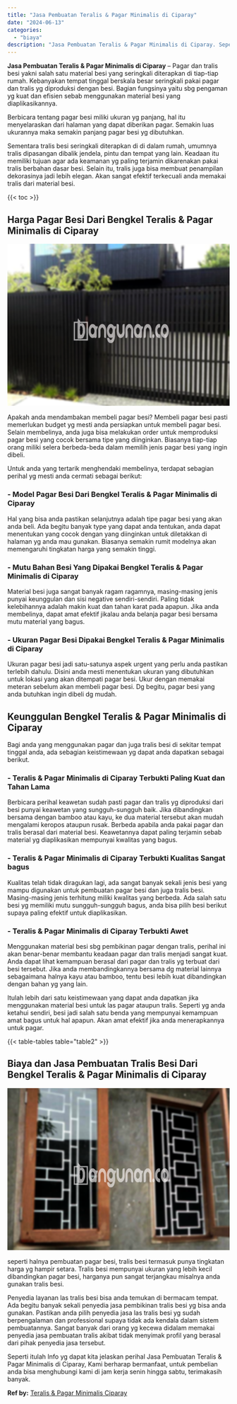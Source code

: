 ```yaml
---
title: "Jasa Pembuatan Teralis & Pagar Minimalis di Ciparay"
date: "2024-06-13"
categories: 
  - "biaya"
description: "Jasa Pembuatan Teralis & Pagar Minimalis di Ciparay. Seperti itulah Info yg dapat kita jelaskan perihal Jasa Pembuatan Teralis & Pagar Minimalis di Ciparay,..."
---
```


**Jasa Pembuatan Teralis & Pagar Minimalis di Ciparay** – Pagar dan tralis besi yakni salah satu material besi yang seringkali diterapkan di tiap-tiap rumah. Kebanyakan tempat tinggal berskala besar seringkali pakai pagar dan tralis yg diproduksi dengan besi. Bagian fungsinya yaitu sbg pengaman yg kuat dan efisien sebab menggunakan material besi yang diaplikasikannya.

Berbicara tentang pagar besi miliki ukuran yg panjang, hal itu menyelaraskan dari halaman yang dapat diberikan pagar. Semakin luas ukurannya maka semakin panjang pagar besi yg dibutuhkan.

Sementara tralis besi seringkali diterapkan di di dalam rumah, umumnya tralis dipasangan dibalik jendela, pintu dan tempat yang lain. Keadaan itu memiliki tujuan agar ada keamanan yg paling terjamin dikarenakan pakai tralis berbahan dasar besi. Selain itu, tralis juga bisa membuat penampilan dekorasinya jadi lebih elegan. Akan sangat efektif terkecuali anda memakai tralis dari material besi.

{{< toc >}}

## Harga Pagar Besi Dari Bengkel Teralis & Pagar Minimalis di Ciparay

![Jasa Pembuatan Teralis & Pagar Minimalis di Ciparay](/images/pagar-minimalis-murah-33.png)

Apakah anda mendambakan membeli pagar besi? Membeli pagar besi pasti memerlukan budget yg mesti anda persiapkan untuk membeli pagar besi. Selain membelinya, anda juga bisa melakukan order untuk memproduksi pagar besi yang cocok bersama tipe yang diinginkan. Biasanya tiap-tiap orang miliki selera berbeda-beda dalam memilih jenis pagar besi yang ingin dibeli.

Untuk anda yang tertarik menghendaki membelinya, terdapat sebagian perihal yg mesti anda cermati sebagai berikut:
### \- Model Pagar Besi Dari Bengkel Teralis & Pagar Minimalis di Ciparay

Hal yang bisa anda pastikan selanjutnya adalah tipe pagar besi yang akan anda beli. Ada begitu banyak type yang dapat anda tentukan, anda dapat menentukan yang cocok dengan yang diinginkan untuk diletakkan di halaman yg anda mau gunakan. Biasanya semakin rumit modelnya akan memengaruhi tingkatan harga yang semakin tinggi.

### \- Mutu Bahan Besi Yang Dipakai Bengkel Teralis & Pagar Minimalis di Ciparay

Material besi juga sangat banyak ragam ragamnya, masing-masing jenis punyai keunggulan dan sisi negative sendiri-sendiri. Paling tidak kelebihannya adalah makin kuat dan tahan karat pada apapun. Jika anda membelinya, dapat amat efektif jikalau anda belanja pagar besi bersama mutu material yang bagus.

### \- Ukuran Pagar Besi Dipakai Bengkel Teralis & Pagar Minimalis di Ciparay

Ukuran pagar besi jadi satu-satunya aspek urgent yang perlu anda pastikan terlebih dahulu. Disini anda mesti menentukan ukuran yang dibutuhkan untuk lokasi yang akan ditempati pagar besi. Ukur dengan memakai meteran sebelum akan membeli pagar besi. Dg begitu, pagar besi yang anda butuhkan ingin dibeli dg mudah.

## Keunggulan Bengkel Teralis & Pagar Minimalis di Ciparay

Bagi anda yang menggunakan pagar dan juga tralis besi di sekitar tempat tinggal anda, ada sebagian keistimewaan yg dapat anda dapatkan sebagai berikut.

### \- Teralis & Pagar Minimalis di Ciparay Terbukti Paling Kuat dan Tahan Lama

Berbicara perihal keawetan sudah pasti pagar dan tralis yg diproduksi dari besi punyai keawetan yang sungguh-sungguh baik. Jika dibandingkan bersama dengan bamboo atau kayu, ke dua material tersebut akan mudah mengalami keropos ataupun rusak. Berbeda apabila anda pakai pagar dan tralis berasal dari material besi. Keawetannya dapat paling terjamin sebab material yg diaplikasikan mempunyai kwalitas yang bagus.

### \- Teralis & Pagar Minimalis di Ciparay Terbukti Kualitas Sangat bagus

Kualitas telah tidak diragukan lagi, ada sangat banyak sekali jenis besi yang mampu digunakan untuk pembuatan pagar besi dan juga tralis besi. Masing-masing jenis terhitung miliki kwalitas yang berbeda. Ada salah satu besi yg memiliki mutu sungguh-sungguh bagus, anda bisa pilih besi berikut supaya paling efektif untuk diaplikasikan.

### \- Teralis & Pagar Minimalis di Ciparay Terbukti Awet

Menggunakan material besi sbg pembikinan pagar dengan tralis, perihal ini akan benar-benar membantu keadaan pagar dan tralis menjadi sangat kuat. Anda dapat lihat kemampuan berasal dari pagar dan tralis yg terbuat dari besi tersebut. Jika anda membandingkannya bersama dg material lainnya sebagaimana halnya kayu atau bamboo, tentu besi lebih kuat dibandingkan dengan bahan yg yang lain.

Itulah lebih dari satu keistimewaan yang dapat anda dapatkan jika menggunakan material besi untuk las pagar ataupun tralis. Seperti yg anda ketahui sendiri, besi jadi salah satu benda yang mempunyai kemampuan amat bagus untuk hal apapun. Akan amat efektif jika anda menerapkannya untuk pagar.

{{< table-tables table="table2" >}}

## Biaya dan Jasa Pembuatan Tralis Besi Dari Bengkel Teralis & Pagar Minimalis di Ciparay

![Jasa Pembuatan Teralis & Pagar Minimalis di Ciparay](/images/teralis-minimalis-murah-41.png)

seperti halnya pembuatan pagar besi, tralis besi termasuk punya tingkatan harga yg hampir setara. Tralis besi mempunyai ukuran yang lebih kecil dibandingkan pagar besi, harganya pun sangat terjangkau misalnya anda gunakan tralis besi.

Penyedia layanan las tralis besi bisa anda temukan di bermacam tempat. Ada begitu banyak sekali penyedia jasa pembikinan tralis besi yg bisa anda gunakan. Pastikan anda pilih penyedia jasa las tralis besi yg sudah berpengalaman dan professional supaya tidak ada kendala dalam sistem pembuatannya. Sangat banyak dari orang yg kecewa didalam memakai penyedia jasa pembuatan tralis akibat tidak menyimak profil yang berasal dari pihak penyedia jasa tersebut.

Seperti itulah Info yg dapat kita jelaskan perihal Jasa Pembuatan Teralis & Pagar Minimalis di Ciparay, Kami berharap bermanfaat, untuk pembelian anda bisa menghubungi kami di jam kerja senin hingga sabtu, terimakasih banyak.

**Ref by:** [Teralis & Pagar Minimalis Ciparay](https://id.wikipedia.org/wiki/Teralis)
